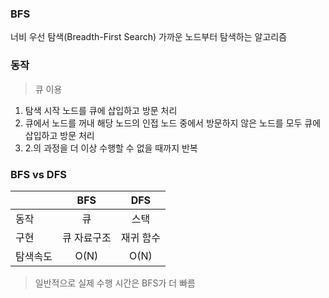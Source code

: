 ### BFS
너비 우선 탐색(Breadth-First Search)
가까운 노드부터 탐색하는 알고리즘

### 동작
> 큐 이용
1. 탐색 시작 노드를 큐에 삽입하고 방문 처리
2. 큐에서 노드를 꺼내 해당 노드의 인접 노드 중에서 방문하지 않은 노드를 모두 큐에 삽입하고 방문 처리
3. 2.의 과정을 더 이상 수행할 수 없을 때까지 반복

### BFS vs DFS
||BFS|DFS|
|:--|:--:|:--:|
|동작|큐|스택|
|구현|큐 자료구조|재귀 함수|
|탐색속도|O(N)|O(N)|
> 일반적으로 실제 수행 시간은 BFS가 더 빠름
